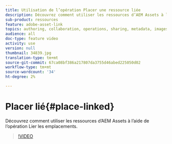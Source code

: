 ```yaml
---
title: Utilisation de l’opération Placer une ressource liée
description: Découvrez comment utiliser les ressources d’AEM Assets à l’aide de l’opération Lier les emplacements.
sub-product: ressources
feature: adobe-asset-link
topics: authoring, collaboration, operations, sharing, metadata, images, operations
audience: all
doc-type: feature video
activity: use
version: null
thumbnail: 34839.jpg
translation-type: tm+mt
source-git-commit: 67ca08bf386a217807da3755d46abed225050d02
workflow-type: tm+mt
source-wordcount: '34'
ht-degree: 2%

---
```



# Placer lié{#place-linked}

Découvrez comment utiliser les ressources d’AEM Assets à l’aide de l’opération Lier les emplacements.

>[!VIDEO](https://video.tv.adobe.com/v/34839/?quality=12)
